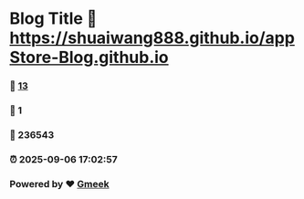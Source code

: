 # Blog Title :link: https://shuaiwang888.github.io/appStore-Blog.github.io 
### :page_facing_up: [13](https://shuaiwang888.github.io/appStore-Blog.github.io/tag.html) 
### :speech_balloon: 1 
### :hibiscus: 236543 
### :alarm_clock: 2025-09-06 17:02:57 
### Powered by :heart: [Gmeek](https://github.com/Meekdai/Gmeek)
